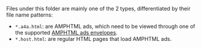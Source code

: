Files under this folder are mainly one of the 2 types, differentiated by their
file name patterns:

- `*.a4a.html`: are AMPHTML ads, which need to be viewed through one of the
  supported
  [AMPHTML ads envelopes](../../../../contributing/TESTING.md#a4a-envelope-a4a-a4a-3p).
- `*.host.html`: are regular HTML pages that load AMPHTML ads.
